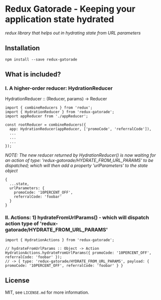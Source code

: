 # Redux Gatorade - Keeping your application state hydrated

_redux library that helps out in hydrating state from URL parameters_


## Installation

```
npm install --save redux-gatorade
```

## What is included?

### I. A higher-order reducer: HydrationReducer

HydrationReducer :: (Reducer, params) -> Reducer
```
import { combineReducers } from 'redux';
import { HydrationReducer } from 'redux-gatorade';
import appReducer from './appReducer';

const rootReducer = combineReducers({
  app: HydrationReducer(appReducer, ['promoCode', 'referralCode']),
  ...
  ...
  ...
});
```
_NOTE: The new reducer returned by HydrationReducer() is now waiting for an action of type: 'redux-gatorade/HYDRATE_FROM_URL_PARAMS' to be dispatched; which will then add a property 'urlParameters' to the state object_
```
{
  ...state,
  urlParameters: {
    promoCode: '10PERCENT_OFF',
    referralCode: 'foobar'
  }
}
```

### II. Actions: 1) hydrateFromUrlParams() - which will dispatch action type of 'redux-gatorade/HYDRATE_FROM_URL_PARAMS'
```
import { HydrationActions } from 'redux-gatorade';

// hydrateFromUrlParams :: Object -> Action
HydrationActions.hydrateFromUrlParams({ promoCode: '10PERCENT_OFF', referralCode: 'foobar' });
// -> { type: 'redux-gatorade/HYDRATE_FROM_URL_PARAMS', payload: { promoCode: '10PERCENT_OFF', referralCode: 'foobar' } }
```







## License

MIT, see `LICENSE.md` for more information.
